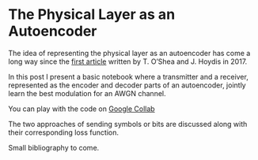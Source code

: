 # The Physical Layer as an Autoencoder

The idea of representing the physical layer as an autoencoder has come a long way since the [first article](https://arxiv.org/abs/1702.00832) written by T. O’Shea and J. Hoydis in 2017.

In this post I present a basic notebook where a transmitter and a receiver, represented as the encoder and decoder parts of an autoencoder, jointly learn the best modulation for an AWGN channel.

You can play with the code on [Google Collab](https://colab.research.google.com/github/mgoutay/autoencodeur/blob/master/Autoencoder.ipynb)

The two approaches of sending symbols or bits are discussed along with their corresponding loss function.

Small bibliography to come.
